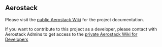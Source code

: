 ## Aerostack

Please visit the [public Aerostack Wiki](https://github.com/Vision4UAV/Aerostack/wiki) for the project documentation.

If you want to contribute to this project as a developer, please contact with Aerostack Admins to get access to the [private Aerostack Wiki for Developers](https://bitbucket.org/Vision4UAV/aerostack.git/wiki) 
